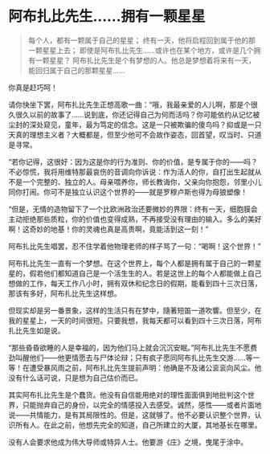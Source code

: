 # 阿布扎比先生……拥有一颗星星

> 每个人，都有一颗属于自己的星星；
> 终有一天，他将启程回到属于他的那一颗星星上去；
> 即使是阿布扎比先生……或许也在某个地方，或许是几个拥有一颗星星？
> 阿布扎比先生是个有梦想的人。他总是梦想着将来有一天，能回归属于自己的那颗星星……

你真是赶巧呵！

请你快坐下罢，阿布扎比先生正想高歌一曲：“哦，我最亲爱的人儿啊，那是个很久很久以前的故事了……说到底，你还记得自己为何而活吗？你可能依约从记忆被尘封的深处窥见，童年，最为笃定的信念。这是一只被欺骗的傻鸟吗？抑或是一只天真的理想主义者？大概都是，但至少他可不会故作姿态，回首望，叹当时、只道是寻常。

“若你记得，这很好：因为这是你的行为准则、你的价值，是专属于你的——吗？不必惊慌，我将用维特那最哀伤的音调向你诉说：作为活人的你，自打出生起就从不是一个完整的、独立的人。母亲喂养你，师长教诲你，父亲向你抱怨，邻里小儿同你打闹。你可不是独立认识这个世界的——就是罗穆卢斯也得为母狼塑像！

“但是，无情的造物留下了一个比欧洲政治还要微妙的界限：终有一天，细胞膜会主动拒绝那些质粒，你的价值也变得成熟，不再接受没有理由的输入。多么的美好啊！这奇妙的地基！你的灵魂也真是高贵啊，竟能活到这一刻！”

阿布扎比先生唱罢，忍不住学着他物理老师的样子骂了一句：“喝啊！这个世界！”

阿布扎比先生一直有一个梦想。在这个世界上，每个人都是拥有属于自己的一颗星星的，假若他们都知道自己是一个活生生的人。若是这世上的每个人都能做上自己想做的工作，每天工作八小时，拥有双休和纪念日的假期，能看到四十三次日落，那该有多好，阿布扎比先生这样想。

但现实却是另一番景象，这样的生活只有在梦中，隨著短笛一道吹響。但至少，在我的星星上，一天的时间很短。只要我想，我每天都可以看到四十三次日落，阿布扎比先生如是说。

“那些昏昏欲睡的人是幸福的，因为他们马上就会沉沉安眠。”阿布扎比先生不愿费劲叫醒他们——他更情愿去与尸体论辩；只有疯子愿同阿布扎比先生交游……等一等！在遭受暴风雨之前，阿布扎比先生提前声明：他确是不及诸公衮衮向风尘。他没有什么话可说，只是想为自己估价而已。

其实阿布扎比先生是个蠢货。他没有自信能用绝对的理性面面俱到地批判这个世界，只能抛弃自己的身份，以完全的情感投入去感受。诚然，感性——或者片面地说——共情能力，是有其局限性的。但是，这就够了。他不必要认识整个世界，认识所有人。在此之前，他想先完全的知道，自己所建立的大厦，其地基长在哪里。

没有人会要求他成为伟大导师或特异人士。他要游《庄》之境，曳尾于涂中。